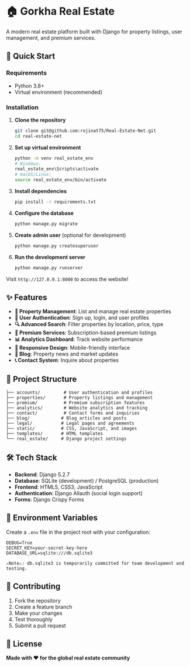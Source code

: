 # 🏠 Gorkha Real Estate

A modern real estate platform built with Django for property listings, user management, and premium services.

## 🚀 Quick Start

### Requirements
- Python 3.8+
- Virtual environment (recommended)

### Installation

1. **Clone the repository**
   ```bash
   git clone git@github.com:rojinat75/Real-Estate-Net.git
   cd real-estate-net
   ```

2. **Set up virtual environment**
   ```bash
   python -m venv real_estate_env
   # Windows:
   real_estate_env\Scripts\activate
   # macOS/Linux:
   source real_estate_env/bin/activate
   ```

3. **Install dependencies**
   ```bash
   pip install -r requirements.txt
   ```

4. **Configure the database**
   ```bash
   python manage.py migrate
   ```

5. **Create admin user** (optional for development)
   ```bash
   python manage.py createsuperuser
   ```

6. **Run the development server**
   ```bash
   python manage.py runserver
   ```

Visit `http://127.0.0.1:8000` to access the website!

## ✨ Features

- **🏢 Property Management**: List and manage real estate properties
- **👤 User Authentication**: Sign up, login, and user profiles
- **🔍 Advanced Search**: Filter properties by location, price, type
- **💎 Premium Services**: Subscription-based premium listings
- **📊 Analytics Dashboard**: Track website performance
- **📱 Responsive Design**: Mobile-friendly interface
- **📰 Blog**: Property news and market updates
- **📞 Contact System**: Inquire about properties

## 📁 Project Structure

```
├── accounts/         # User authentication and profiles
├── properties/       # Property listings and management
├── premium/          # Premium subscription features
├── analytics/        # Website analytics and tracking
├── contact/          # Contact forms and inquiries
├── blog/            # Blog articles and posts
├── legal/           # Legal pages and agreements
├── static/          # CSS, JavaScript, and images
├── templates/       # HTML templates
└── real_estate/     # Django project settings
```

## 🛠️ Tech Stack

- **Backend**: Django 5.2.7
- **Database**: SQLite (development) / PostgreSQL (production)
- **Frontend**: HTML5, CSS3, JavaScript
- **Authentication**: Django Allauth (social login support)
- **Forms**: Django Crispy Forms

## 📝 Environment Variables

Create a `.env` file in the project root with your configuration:

```env
DEBUG=True
SECRET_KEY=your-secret-key-here
DATABASE_URL=sqlite:///db.sqlite3

⚠️Note⚠️: db.sqlite3 is temporarily committed for team development and testing.
```

## 🤝 Contributing

1. Fork the repository
2. Create a feature branch
3. Make your changes
4. Test thoroughly
5. Submit a pull request

## 📄 License



**Made with ❤️ for the global real estate community**
